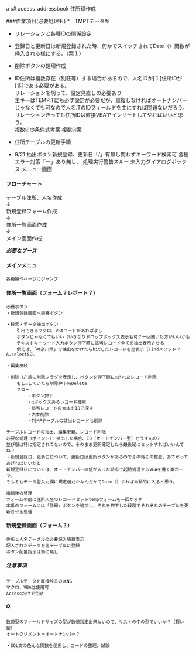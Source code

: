 a s# access_addressbook
住所録作成  

###作業項目(必要処理も)
*　TMPTデータ型
* リレーションと各種IDの関係設定  
* 登録日と更新日は新規登録された時、何かでスイッチされてDate（）関数が挿入される様にする。（案１）   
* 削除ボタンの処理作成

* ID住所は複数存在（別荘等）する場合があるので、人名IDが[１]住所IDが[多]である必要がある。  
	リレーションを切って、設定見直しの必要あり  
	主キーはTEMP.Tにも必ず設定が必要だが、重複しなければオートナンバーじゃなくても可なので人名.TのIDフィールドを主にすれば問題ないだろう。  
	リレーションきっても住所IDは直接VBAでインサートしてやればいいと思う。  
	複数☑の条件式考案
	複数☑案
* 住所テーブルの更新手順

* 9/21
	抽出ボタン新規登録、更新日「/」有無し問わずキーワード検索可
	各種エラー対策「ー」あり無し、
	処理実行警告スルー
	未入力ダイアログボックス
	メニュー画面

#### フローチャート
テーブル住所、人名作成  
↓  
新規登録フォーム作成  
↓  
住所一覧画面作成  
↓  
メイン画面作成  

***必要なブース***  
#### メインメニュ  
	各種操作ページにジャンプ  
#### 住所一覧画面（フォーム？レポート？）  
	必要ボタン
	・新規登録画面へ遷移ボタン

	・検索・データ抽出ボタン
		引用できるマクロ、VBAコードがあればよし
		ボタンじゃなくてもいい（いきなりドロップボックス表示も可？一回聞いた方がいいかも
		テキストキーワード入力ボタン押下時に該当レコード全てを抽出表示させる
		例えば、「神奈川県」で抽出をかけたらhitしたレコードを全表示（Findメソッド？A.selectSQL

	・編集反映

	・削除（左端に削除フラグを表示し、ボタンを押下時に☑されたレコード削除
		もし☑していたら削除押下時Delete
		フロー：
			・ボタン押下
			・☑ボックスあるレコード捜索
			・該当レコードの大本をIDで探す
			・大本削除
			・TEMPテーブルの該当レコードも削除

	テーブルレコードの抽出、編集更新、レコード削除  
	必要な処理（ポイント）：抽出した場合、ID（オートナンバー型）どうすんの?
	並び順は特に指定されてないので、そのまま更新確定したら最後尾にセットすればいいんでね？
	・新規登録日、更新日について、更新日は更新ボタンがあるのでその時その都度、あてがってあげればいいかと
	新規登録日については、オートナンバーの値が入った時点で起動処理するVBAを書く案が一つ。
	そもそもデータ型入力欄に規定値だかなんだかでDate（）すれば自動的に入ると思う。

	指摘後の整理
	フォームの前に住所人名のレコードセットtempフォームを一回かます
	本番のフォームには「登録」ボタンを追加し、それを押下した段階でそれぞれのテーブルを更新させる処理
#### 新規登録画面（フォーム？）  
	住所と人名テーブルの必要記入項目表示
	記入されたデータを各テーブルに登録
	ボタン配置指示は特に無し  

##### 注意事項　　  
	テーブルデータを直接触るのはNG  
	マクロ、VBAは使用可  
	Accessだけで完結

##### Q.
	数値型のフィールドサイズの型が数値指定出来ないので、リストの中の型でいいか？（軽い型）
	オートクリメント＝オートナンバー？

	・SQL文の色んな関数を使用し、コードの整理、試験
